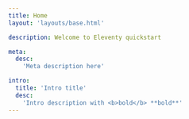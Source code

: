 ```yaml
---
title: Home
layout: 'layouts/base.html'

description: Welcome to Eleventy quickstart

meta:
  desc:
    'Meta description here'

intro:
  title: 'Intro title'
  desc:
    'Intro description with <b>bold</b> **bold**'
---
```

